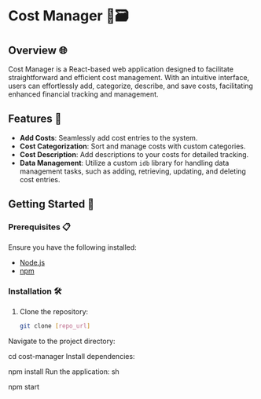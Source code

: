 # Cost Manager 💸🗃️

## Overview 🌐

Cost Manager is a React-based web application designed to facilitate straightforward and efficient cost management. With an intuitive interface, users can effortlessly add, categorize, describe, and save costs, facilitating enhanced financial tracking and management.

## Features 🌟

- **Add Costs**: Seamlessly add cost entries to the system.
- **Cost Categorization**: Sort and manage costs with custom categories.
- **Cost Description**: Add descriptions to your costs for detailed tracking.
- **Data Management**: Utilize a custom `idb` library for handling data management tasks, such as adding, retrieving, updating, and deleting cost entries.

## Getting Started 🚀

### Prerequisites 📋

Ensure you have the following installed:
- [Node.js](https://nodejs.org/)
- [npm](https://www.npmjs.com/)

### Installation 🛠️

1. Clone the repository:
   ```sh
   git clone [repo_url]
Navigate to the project directory:

cd cost-manager
Install dependencies:

npm install
Run the application:
sh

npm start
